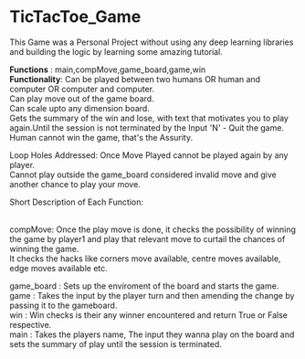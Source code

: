 # TicTacToe_Game

This Game was a Personal Project without using any deep learning libraries and building the logic by learning some amazing tutorial.

<b>Functions</b> : main,compMove,game_board,game,win</br>
<b>Functionality</b>: Can be played between two humans OR human and computer OR computer and computer.</br>
               Can play move out of the game board.</br>
               Can scale upto any dimension board.</br>
               Gets the summary of the win and lose, with text that motivates you to play again.Until the session is not terminated by the  Input 'N' - Quit the game.</br>
               Human cannot win the game, that's the Assurity.</br>
              
Loop Holes Addressed: Once Move Played cannot be played again by any player.</br>
                      Cannot play outside the game_board considered invalid move and give another chance to play your move.</br>


Short Description of Each Function:</br></br>

compMove: Once the play move is done, it checks the possibility of winning the game by player1 and play that relevant move to curtail the chances of winning the game.</br>
It checks the hacks like corners move available, centre moves available, edge moves available etc.</br>

game_board : Sets up the enviroment of the board and starts the game.</br>
game : Takes the input by the player turn and then amending the change by passing it to the gameboard.</br>
win : Win checks is their any winner encountered and return True or False respective.</br>
main : Takes the players name, The input they wanna play on the board and sets the summary of play until the session is terminated.





